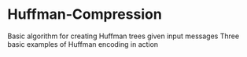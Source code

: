 # Huffman-Compression
Basic algorithm for creating Huffman trees given input messages
Three basic examples of Huffman encoding in action 
